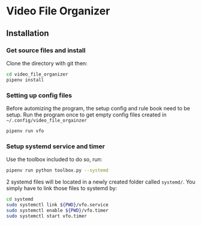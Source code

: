 # Video File Organizer

## Installation

### Get source files and install

Clone the directory with git then:

```bash
cd video_file_organizer
pipenv install
```

### Setting up config files

Before automizing the program, the setup config and rule book need to be setup. Run the program once to get empty config files created in `~/.config/video_file_orgainzer`

```bash
pipenv run vfo
```

### Setup systemd service and timer

Use the toolbox included to do so, run:

```bash
pipenv run python toolbox.py --systemd
```

2 systemd files will be located in a newly created folder called `systemd/`. You simply have to link those files to systemd by:

```bash
cd systemd
sudo systemctl link ${PWD}/vfo.service
sudo systemctl enable ${PWD}/vfo.timer
sudo systemctl start vfo.timer
```